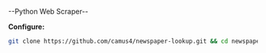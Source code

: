 --Python Web Scraper--

**Configure:**
```bash
git clone https://github.com/camus4/newspaper-lookup.git && cd newspaper-lookup && pip install requests BeautifulSoup4
```

